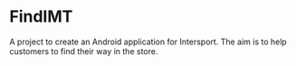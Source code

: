 # FindIMT

A project to create an Android application for Intersport. The aim is to help customers to find their way in the store.

